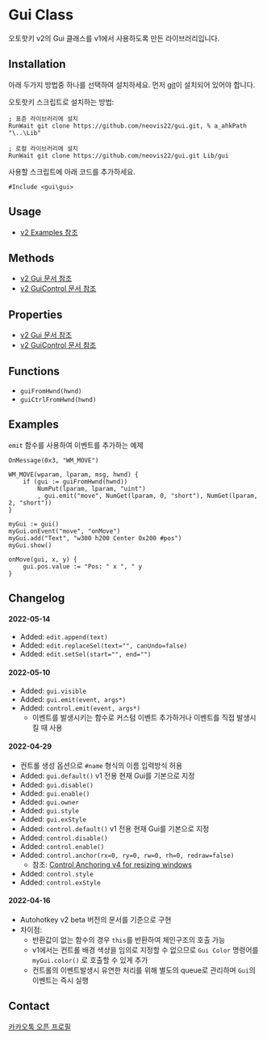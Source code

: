 # Gui Class
오토핫키 v2의 Gui 클래스를 v1에서 사용하도록 만든 라이브러리입니다.

## Installation
아래 두가지 방법중 하나를 선택하여 설치하세요. 먼저 [git](https://git-scm.com/download/win)이 설치되어 있어야 합니다.

오토핫키 스크립트로 설치하는 방법:
```ahk
; 표준 라이브러리에 설치
RunWait git clone https://github.com/neovis22/gui.git, % a_ahkPath "\..\Lib"

; 로컬 라이브러리에 설치
RunWait git clone https://github.com/neovis22/gui.git Lib/gui
```

사용할 스크립트에 아래 코드를 추가하세요.
```ahk
#Include <gui\gui>
```

## Usage
- [v2 Examples 참조](https://lexikos.github.io/v2/docs/objects/Gui.htm#Examples)

## Methods
- [v2 Gui 문서 참조](https://lexikos.github.io/v2/docs/objects/Gui.htm#Methods)
- [v2 GuiControl 문서 참조](https://lexikos.github.io/v2/docs/objects/GuiControl.htm#Methods)

## Properties
- [v2 Gui 문서 참조](https://lexikos.github.io/v2/docs/objects/Gui.htm#Properties)
- [v2 GuiControl 문서 참조](https://lexikos.github.io/v2/docs/objects/GuiControl.htm#Properties)

## Functions
- `guiFromHwnd(hwnd)`
- `guiCtrlFromHwnd(hwnd)`

## Examples
`emit` 함수를 사용하여 이벤트를 추가하는 예제
```ahk
OnMessage(0x3, "WM_MOVE")

WM_MOVE(wparam, lparam, msg, hwnd) {
    if (gui := guiFromHwnd(hwnd))
        NumPut(lparam, lparam, "uint")
        , gui.emit("move", NumGet(lparam, 0, "short"), NumGet(lparam, 2, "short"))
}

myGui := gui()
myGui.onEvent("move", "onMove")
myGui.add("Text", "w300 h200 Center 0x200 #pos")
myGui.show()

onMove(gui, x, y) {
    gui.pos.value := "Pos: " x ", " y
}
```

## Changelog
#### 2022-05-14
- Added: `edit.append(text)`
- Added: `edit.replaceSel(text="", canUndo=false)`
- Added: `edit.setSel(start="", end="")`
#### 2022-05-10
- Added: `gui.visible`
- Added: `gui.emit(event, args*)`
- Added: `control.emit(event, args*)`
    - 이벤트를 발생시키는 함수로 커스텀 이벤트 추가하거나 이벤트를 직접 발생시킬 때 사용
#### 2022-04-29
- 컨트롤 생성 옵션으로 `#name` 형식의 이름 입력방식 허용
- Added: `gui.default()` v1 전용 현재 Gui를 기본으로 지정
- Added: `gui.disable()`
- Added: `gui.enable()`
- Added: `gui.owner`
- Added: `gui.style`
- Added: `gui.exStyle`
- Added: `control.default()` v1 전용 현재 Gui를 기본으로 지정
- Added: `control.disable()`
- Added: `control.enable()`
- Added: `control.anchor(rx=0, ry=0, rw=0, rh=0, redraw=false)`
    - 참조: [Control Anchoring v4 for resizing windows
](https://www.autohotkey.com/board/topic/4105-control-anchoring-v4-for-resizing-windows)
- Added: `control.style`
- Added: `control.exStyle`
#### 2022-04-16
- Autohotkey v2 beta 버전의 문서를 기준으로 구현
- 차이점:
    - 반환값이 없는 함수의 경우 `this`를 반환하여 체인구조의 호출 가능
    - v1에서는 컨트롤 배경 색상을 임의로 지정할 수 없으므로 `Gui Color` 명령어를 `myGui.color()` 로 호출할 수 있게 추가
    - 컨트롤의 이벤트발생시 유연한 처리를 위해 별도의 queue로 관리하며 `Gui`의 이벤트는 즉시 실행

## Contact
[카카오톡 오픈 프로필](https://open.kakao.com/me/neovis)
